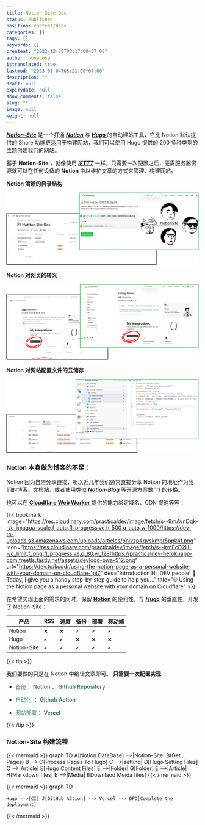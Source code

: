 ```yaml
---
title: Notion Site Doc
status: Published
position: content/docs
categories: []
tags: []
keywords: []
createat: "2022-12-29T08:17:00+07:00"
author: nonacosa
istranslated: true
lastmod: "2023-01-04T05:21:00+07:00"
description: ""
draft: null
expirydate: null
show_comments: false
slug: ""
image: null
weight: null
---
```


**_[Notion-Site](https://github.com/pkwenda/notion-site)_** 是一个打通 **_[Notion](https://www.notion.so/)_** 与 **_[Hugo ](https://gohugo.io/)_** 的自动建站工具，它比 Notion 默认提供的 Share 功能更适用于构建网站，我们可以使用 Hugo 提供的 200 多种类型的主题创建我们的网站。

基于 **Notion-Site** ，就像使用 **_[IFTTT](https://ifttt.com/)_** 一样，只需要一次配置之后，无需服务器资源就可以在任何设备的 **Notion** 中以维护文章的方式来管理、构建网站。

<!--more-->

**Notion 清晰的目录结构**

![](media/s3.us-west-2.amazonaws.com_1dbf46ad-691b-4b0e-9cf7-fb3140b37958.png)

**Notion 对网页的转义**

![](media/s3.us-west-2.amazonaws.com_a8bac8cf-c661-48ef-adb2-46e441bee15a.png)

**Notion 对网站配置文件的云储存**

![](media/s3.us-west-2.amazonaws.com_098187b4-3e9e-46d5-8dc7-51e5d4aeb278.png)

### Notion 本身做为博客的不足：

Notion 因为自带分享链接，所以近几年我们通常直接分享 Notion 的地址作为我们的博客、文档站，或者使用类似 **_[Notion-Blog](/3dab2163acdb415aaf6514b3c00368c5)_** 等开源方案做 1:1 的转换。

也可以在 **[Cloudflare Web Worker](https://developers.cloudflare.com/dns/zone-setups/full-setup/setup)** 提供的能力绑定域名、CDN 提速等等：

{{< bookmark image="https://res.cloudinary.com/practicaldev/image/fetch/s--9mAvnDqk--/c_imagga_scale,f_auto,fl_progressive,h_500,q_auto,w_1000/https://dev-to-uploads.s3.amazonaws.com/uploads/articles/pnivzp4qvskmpr5ppk4f.png" icon="https://res.cloudinary.com/practicaldev/image/fetch/s--lrmEcD2H--/c_limit,f_png,fl_progressive,q_80,w_128/https://practicaldev-herokuapp-com.freetls.fastly.net/assets/devlogo-pwa-512.png" url="https://dev.to/koddr/using-the-notion-page-as-a-personal-website-with-your-domain-on-cloudflare-1pi7"  des="Introduction   Hi, DEV people! 🙂 Today, I give you a handy step-by-step guide to help you..."  title="🌐 Using the Notion page as a personal website with your domain on Cloudflare"  >}}

在希望实现上面的需求的同时，保留 **[Notion](https://www.notion.so/)** 的便利性，与 **_[Hugo](https://gohugo.io/)_** 的垂直性，开发了 Notion-Site：

| 产品        | RSS  | 速度 | 备份 | 部署 | 移动端 |
| ----------- | ---- | ---- | ---- | ---- | ------ |
| Notion      | `❌` | `❌` | `✔`  | `✔`  | `✔`    |
| Hugo        | `✔`  | `✔`  | `❌` | `❌` | `❌`   |
| Notion-Site | `✔`  | `✔`  | `✔`  | `✔`  | `✔`    |

<!--more-->

{{< tip >}}

我们要做的只是在 Notion 中编辑文章即可。 **只需要一次配置实现** ：

- <span style="color: rgba(68, 131, 97, 1);">备份：</span><span style="color: rgba(68, 131, 97, 1);"> **Notion 、 Github Repository** </span>

- <span style="color: rgba(68, 131, 97, 1);">自动化 ：</span><span style="color: rgba(68, 131, 97, 1);"> **Github Action** </span>

- <span style="color: rgba(68, 131, 97, 1);">网站部署：</span><span style="color: rgba(68, 131, 97, 1);"> **Vercel** </span>

{{< /tip >}}

### Notion-Site 构建流程

{{< mermaid >}}
graph TD
A[Notion DataBase] -->|Notion-Site| B(Get Pages)
B --> C{Process Pages To Hugo}
C -->|setting| D[Hugo Setting Files]
C -->|Article| E[Hugo Content Files]
E -->|Folder| G[Folder]
E -->|Article| H[Markdown files]
E -->|Media| I[Downlaod Meida files]
{{< /mermaid >}}

{{< mermaid >}}
graph TD

    Hugo -->|CI| J[GitHub ACtion] --> Vercel --> DPD[Complete the deployment]

{{< /mermaid >}}
